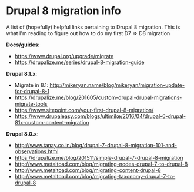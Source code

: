 # Drupal 8 migration info

A list of (hopefully) helpful links pertaining to Drupal 8 migration. This is what I'm reading to figure out how to do my first D7 => D8 migration

**Docs/guides**:

- https://www.drupal.org/upgrade/migrate
- https://drupalize.me/series/drupal-8-migration-guide

**Drupal 8.1.x**:

- Migrate in 8.1: http://mikeryan.name/blog/mikeryan/migration-update-for-drupal-8-1
- https://drupalize.me/blog/201605/custom-drupal-drupal-migrations-migrate-tools
- https://www.sitepoint.com/your-first-drupal-8-migration/
- https://www.drupaleasy.com/blogs/ultimike/2016/04/drupal-6-drupal-81x-custom-content-migration

**Drupal 8.0.x**:

- http://www.tanay.co.in/blog/drupal-7-drupal-8-migration-101-and-observations.html
- https://drupalize.me/blog/201511/simple-drupal-7-drupal-8-migration
- http://www.metaltoad.com/blog/migrating-nodes-drupal-7-to-drupal-8
- http://www.metaltoad.com/blog/migrating-content-drupal-8
- http://www.metaltoad.com/blog/migrating-taxonomy-drupal-7-to-drupal-8
